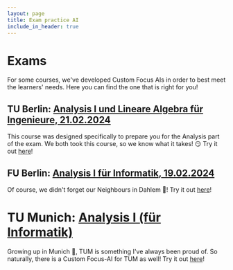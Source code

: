 ```yaml
---
layout: page
title: Exam practice AI
include_in_header: true
---
```


# Exams
For some courses, we've developed Custom Focus AIs in order to best meet the learners' needs. Here you can find the one that is right for you!

## TU Berlin: [Analysis I und Lineare Algebra für Ingenieure, 21.02.2024](https://app.sophiaedulabs.com/focusai/ana-tub)
This course was designed specifically to prepare you for the Analysis part of the exam. We both took this course, so we know what it takes! 😏
Try it out [here](https://app.sophiaedulabs.com/focusai/ana-tub)!

## FU Berlin: [Analysis I für Informatik, 19.02.2024](https://app.sophiaedulabs.com/focusai/ana-fub)
Of course, we didn't forget our Neighbours in Dahlem 🧸!
Try it out [here](https://app.sophiaedulabs.com/focusai/ana-fub)!

# TU Munich: [Analysis I (für Informatik)](https://app.sophiaedulabs.com/focusai/ana-tum)
Growing up in Munich 🥨, TUM is something I've always been proud of. So naturally, there is a Custom Focus-AI for TUM as well!
Try it out [here](https://app.sophiaedulabs.com/focusai/ana-tum)! 

 <!-- ### LMU Munich: [Analysis I (für Informatik und Statistik)](https://app.sophiaedulabs.com/focusai/ana-general)
And of course, LMU with its campus in the heart of the city also gets a Custom Focus-AI! 🍻
Try it out [here](https://app.sophiaedulabs.com/focusai/ana-tub)!

<!-- ## ETH Zurich: [Analysis I (fürs Informatik)](https://app.sophiaedulabs.com/focusai/ana-general)
We're currently based in Switzerland 🇨🇭 and enjoying the ETH ecosystem, so we had to make a custom course for ETH!
Try it out [here](https://app.sophiaedulabs.com/focusai/ana-tub)! -->


<br>